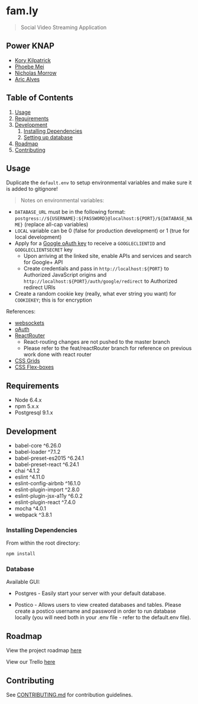 # fam.ly

> Social Video Streaming Application

## Power KNAP

  - [Kory Kilpatrick](https://github.com/kk1024)
  - [Phoebe Mei](https://github.com/sorbae)
  - [Nicholas Morrow](https://github.com/nmorrow11)
  - [Aric Alves](https://github.com/aricalves)

## Table of Contents

1. [Usage](#Usage)
1. [Requirements](#requirements)
1. [Development](#development)
    1. [Installing Dependencies](#installing-dependencies)
    1. [Setting up database](#database)
1. [Roadmap](#roadmap)
1. [Contributing](#contributing)

## Usage

Duplicate the `default.env` to setup environmental variables and make sure it is added to gitignore!
> Notes on environmental variables:
- ```DATABASE_URL``` must be in the following format: ```postgress://${USERNAME}:${PASSWORD}@localhost:${PORT}/${DATABASE_NAME}``` (replace all-cap variables)
- ```LOCAL``` variable can be 0 (false for production development) or 1 (true for local development)
- Apply for a [Google oAuth key](https://console.developers.google.com) to receive a ```GOOGLECLIENTID``` and ```GOOGLECLIENTSECRET``` key
  - Upon arriving at the linked site, enable APIs and services and search for Google+ API
  - Create credentials and pass in ```http://localhost:${PORT}``` to Authorized JavaScript origins and ```http://localhost:${PORT}/auth/google/redirect``` to Authorized redirect URIs
- Create a random cookie key (really, what ever string you want) for ```COOKIEKEY```; this is for encryption

References:
- [websockets](https://socket.io/)
- [oAuth](http://www.passportjs.org/docs/)
- [ReactRouter](https://github.com/ReactTraining/react-router)
  - React-routing changes are not pushed to the master branch
  - Please refer to the feat/reactRouter branch for reference on previous work done with react router
- [CSS Grids](https://gridbyexample.com/patterns/)
- [CSS Flex-boxes](https://developer.mozilla.org/en-US/docs/Web/CSS/CSS_Flexible_Box_Layout/Using_CSS_flexible_boxes)

## Requirements

- Node 6.4.x
- npm 5.x.x
- Postgresql 9.1.x

## Development

 - babel-core ^6.26.0
 - babel-loader ^7.1.2
 - babel-preset-es2015 ^6.24.1
 - babel-preset-react ^6.24.1
 - chai ^4.1.2
 - eslint ^4.11.0
 - eslint-config-airbnb ^16.1.0
 - eslint-plugin-import ^2.8.0
 - eslint-plugin-jsx-a11y ^6.0.2
 - eslint-plugin-react ^7.4.0
 - mocha ^4.0.1
 - webpack ^3.8.1

### Installing Dependencies

From within the root directory:

```sh
npm install
```

### Database

Available GUI: 

- Postgres - Easily start your server with your default database.

- Postico - Allows users to view created databases and tables. Please create a postico username and password in order to run database locally (you will need both in your .env file - refer to the default.env file).

## Roadmap

View the project roadmap [here](https://docs.google.com/document/d/1WI0ECKA-4dYaD25FkTV6qtP-UhtHemi-1yFMJ2BsGXM/edit?usp=sharing)

View our Trello [here](https://trello.com/b/Hm6tsJMM/dj-bunny-hop)


## Contributing

See [CONTRIBUTING.md](CONTRIBUTING.md) for contribution guidelines.
